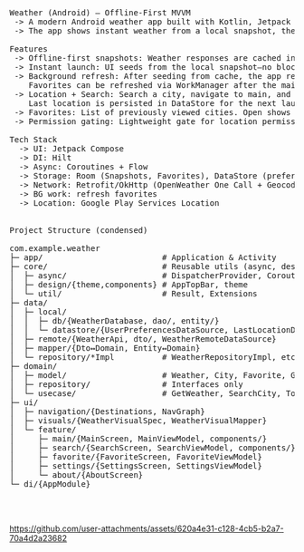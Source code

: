 <pre>
Weather (Android) — Offline-First MVVM
 -> A modern Android weather app built with Kotlin, Jetpack Compose, and an offline-first architecture. 
 -> The app shows instant weather from a local snapshot, then quietly refreshes data in the background.

Features
 -> Offline-first snapshots: Weather responses are cached in Room per locationId + unit. City label is saved too for instant display.
 -> Instant launch: UI seeds from the local snapshot—no blocking spinners over existing content.
 -> Background refresh: After seeding from cache, the app refreshes in the background. 
    Favorites can be refreshed via WorkManager after the main screen updates.
 -> Location + Search: Search a city, navigate to main, and the app stores a snapshot for offline use.
    Last location is persisted in DataStore for the next launch.
 -> Favorites: List of previously viewed cities. Open shows cached data first; background refresh updates when needed.
 -> Permission gating: Lightweight gate for location permission & device settings (Resolvable API flow).

Tech Stack
  -> UI: Jetpack Compose
  -> DI: Hilt
  -> Async: Coroutines + Flow
  -> Storage: Room (Snapshots, Favorites), DataStore (preferences + last location)
  -> Network: Retrofit/OkHttp (OpenWeather One Call + Geocoding)
  -> BG work: refresh favorites
  -> Location: Google Play Services Location


Project Structure (condensed)

com.example.weather
├─ app/                         # Application & Activity
├─ core/                        # Reusable utils (async, design, util)
│  ├─ async/                    # DispatcherProvider, CoroutineExt
│  ├─ design/{theme,components} # AppTopBar, theme
│  └─ util/                     # Result, Extensions
├─ data/
│  ├─ local/
│  │  ├─ db/{WeatherDatabase, dao/, entity/}
│  │  └─ datastore/{UserPreferencesDataSource, LastLocationDataSource}
│  ├─ remote/{WeatherApi, dto/, WeatherRemoteDataSource}
│  ├─ mapper/{Dto↔Domain, Entity↔Domain}
│  └─ repository/*Impl          # WeatherRepositoryImpl, etc.
├─ domain/
│  ├─ model/                    # Weather, City, Favorite, GeoPoint, Units
│  ├─ repository/               # Interfaces only
│  └─ usecase/                  # GetWeather, SearchCity, ToggleFavorite, etc.
├─ ui/
│  ├─ navigation/{Destinations, NavGraph}
│  ├─ visuals/{WeatherVisualSpec, WeatherVisualMapper}
│  └─ feature/
│     ├─ main/{MainScreen, MainViewModel, components/}
│     ├─ search/{SearchScreen, SearchViewModel, components/}
│     ├─ favorite/{FavoriteScreen, FavoriteViewModel}
│     ├─ settings/{SettingsScreen, SettingsViewModel}
│     └─ about/{AboutScreen}
└─ di/{AppModule}



</pre>




https://github.com/user-attachments/assets/620a4e31-c128-4cb5-b2a7-70a4d2a23682

